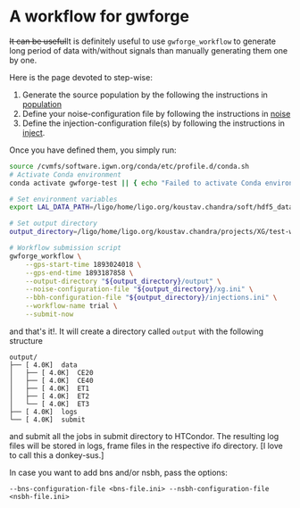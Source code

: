 # A workflow for gwforge
~~It can be useful~~It is definitely useful to use `gwforge_workflow` to generate long period of data with/without signals than manually generating them one by one.

Here is the page devoted to step-wise:
1. Generate the source population by the following the instructions in [population](doc:population)
2. Define your noise-configuration file by following the instructions in [noise](doc:noise)
3. Define the injection-configuration file(s) by following the instructions in [inject](doc:inject).

Once you have defined them, you simply run:
```bash
source /cvmfs/software.igwn.org/conda/etc/profile.d/conda.sh
# Activate Conda environment
conda activate gwforge-test || { echo "Failed to activate Conda environment." >&2; exit 1; }

# Set environment variables
export LAL_DATA_PATH=/ligo/home/ligo.org/koustav.chandra/soft/hdf5_data/

# Set output directory
output_directory=/ligo/home/ligo.org/koustav.chandra/projects/XG/test-workflow

# Workflow submission script
gwforge_workflow \
    --gps-start-time 1893024018 \
    --gps-end-time 1893187858 \
    --output-directory "${output_directory}/output" \
    --noise-configuration-file "${output_directory}/xg.ini" \
    --bbh-configuration-file "${output_directory}/injections.ini" \
    --workflow-name trial \
    --submit-now
```
and that's it!. It will create a directory called `output` with the following structure
```
output/
├── [ 4.0K]  data
│   ├── [ 4.0K]  CE20
│   ├── [ 4.0K]  CE40
│   ├── [ 4.0K]  ET1
│   ├── [ 4.0K]  ET2
│   └── [ 4.0K]  ET3
├── [ 4.0K]  logs
└── [ 4.0K]  submit
```
and submit all the jobs in submit directory to HTCondor. The resulting log files will be stored in logs, frame files in the respective ifo directory. [I love to call this a donkey-sus.]


In case you want to add bns and/or nsbh, pass the options:
```
--bns-configuration-file <bns-file.ini> --nsbh-configuration-file <nsbh-file.ini>
```
